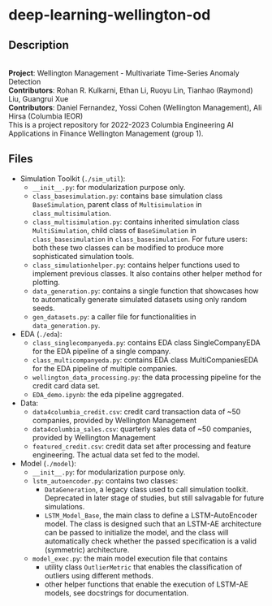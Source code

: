 # deep-learning-wellington-od

## Description
\
  **Project**: Wellington Management - Multivariate Time-Series Anomaly Detection\
  **Contributors**: Rohan R. Kulkarni, Ethan Li, Ruoyu Lin, Tianhao (Raymond) Liu, Guangrui Xue\
  **Contributors**: Daniel Fernandez, Yossi Cohen (Wellington Management), Ali Hirsa (Columbia IEOR)
  \
  This is a project repository for 2022-2023 Columbia Engineering AI Applications in Finance Wellington Management (group 1).

## Files 
- Simulation Toolkit (`./sim_util`):
  - `__init__.py`: for modularization purpose only.
  - `class_basesimulation.py`: contains base simulation class `BaseSimulation`, parent class of `Multisimulation` in `class_multisimulation`.
  - `class_multisimulation.py`: contains inherited simulation class `MultiSimulation`, child class of `BaseSimulation` in `class_basesimulation` in `class_basesimulation`. For future users: both these two classes can be modified to produce more sophisticated simulation tools.
  - `class_simulationhelper.py`: contains helper functions used to implement previous classes. It also contains other helper method for plotting.
  - `data_generation.py`: contains a single function that showcases how to automatically generate simulated datasets using only random seeds. 
  - `gen_datasets.py`: a caller file for functionalities in `data_generation.py`.
- EDA (`./eda`):
  - `class_singlecompanyeda.py`: contains EDA class SingleCompanyEDA for the EDA pipeline of a single company.
  - `class_multicompanyeda.py`: contains EDA class MultiCompaniesEDA for the EDA pipeline of multiple companies.
  - `wellington_data_processing.py`: the data processing pipeline for the credit card data set.
  - `EDA_demo.ipynb`: the eda pipeline aggregated.
- Data:
  - `data4columbia_credit.csv`: credit card transaction data of ~50 companies, provided by Wellington Management 
  - `data4columbia_sales.csv`: quarterly sales data of ~50 companies, provided by Wellington Management
  - `featured_credit.csv`: credit data set after processing and feature engineering. The actual data set fed to the model.
- Model (`./model`):
  - `__init__.py`: for modularization purpose only.
  - `lstm_autoencoder.py`: contains two classes:
    - `DataGeneration`, a legacy class used to call simulation toolkit. Deprecated in later stage of studies, but still salvagable for future simulations.
    - `LSTM_Model_Base`, the main class to define a LSTM-AutoEncoder model. The class is designed such that an LSTM-AE architecture can be passed to initialize the model, and the class will automatically check whether the passed specification is a valid (symmetric) architecture.
  - `model_exec.py`: the main model execution file that contains
    - utility class `OutlierMetric` that enables the classification of outliers using different methods.
    - other helper functions that enable the execution of LSTM-AE models, see docstrings for documentation.
